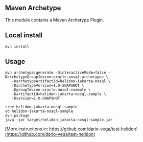 ## Maven Archetype

This module contains a Maven Archetype Plugin.

## Local install

```
mvn install
```
## Usage

```
mvn archetype:generate -DinteractiveMode=false -DarchetypeGroupId=com.oracle.nosql.archetypes \
   -DarchetypeArtifactId=helidon-jakarta-nosql \
   -DarchetypeVersion=1.0-SNAPSHOT \
   -DgroupId=com.oracle.nosql.example \
   -DartifactId=helidon-jakarta-nosql-sample \
   -Dversion=1.0-SNAPSHOT 
```

```
tree helidon-jakarta-nosql-sample
cd helidon-jakarta-nosql-sample
mvn package
java -jar target/helidon-jakarta-nosql-sample.jar
```

[More instructions in: https://github.com/dario-vega/test-helidon](https://github.com/dario-vega/test-helidon)


